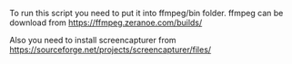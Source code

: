 To run this script you need to put it into
ffmpeg/bin folder.
ffmpeg can be download from https://ffmpeg.zeranoe.com/builds/

Also you need to install screencapturer from https://sourceforge.net/projects/screencapturer/files/